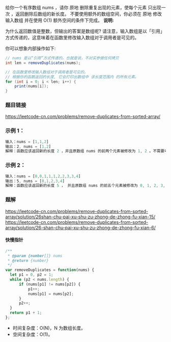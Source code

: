 给你一个有序数组 nums ，请你 原地 删除重复出现的元素，使每个元素 只出现一次 ，返回删除后数组的新长度。
不要使用额外的数组空间，你必须在 原地 修改输入数组 并在使用 O(1) 额外空间的条件下完成。 
**说明:**  

为什么返回数值是整数，但输出的答案是数组呢?
请注意，输入数组是以「引用」方式传递的，这意味着在函数里修改输入数组对于调用者是可见的。

你可以想象内部操作如下:
```java
// nums 是以“引用”方式传递的。也就是说，不对实参做任何拷贝
int len = removeDuplicates(nums);

// 在函数里修改输入数组对于调用者是可见的。
// 根据你的函数返回的长度, 它会打印出数组中 该长度范围内 的所有元素。
for (int i = 0; i < len; i++) {
    print(nums[i]);
}
```
### 题目链接
https://leetcode-cn.com/problems/remove-duplicates-from-sorted-array/

### 示例 1：
```js
输入：nums = [1,1,2]
输出：2, nums = [1,2]
解释：函数应该返回新的长度 2 ，并且原数组 nums 的前两个元素被修改为 1, 2 。不需要考虑数组中超出新长度后面的元素。
```
### 示例 2：
```js
输入：nums = [0,0,1,1,1,2,2,3,3,4]
输出：5, nums = [0,1,2,3,4]
解释：函数应该返回新的长度 5 ， 并且原数组 nums 的前五个元素被修改为 0, 1, 2, 3, 4 。不需要考虑数组中超出新长度后面的元素。
```

### 题解
https://leetcode-cn.com/problems/remove-duplicates-from-sorted-array/solution/26shan-chu-pai-xu-shu-zu-zhong-de-zhong-fu-xian-15/  
https://leetcode-cn.com/problems/remove-duplicates-from-sorted-array/solution/26-shan-chu-pai-xu-shu-zu-zhong-de-zhong-fu-xian-6/   

#### 快慢指针
```js
/**
 * @param {number[]} nums
 * @return {number}
 */
var removeDuplicates = function(nums) {
  let p1 = 0, p2 = 1;
  while (p2 < nums.length) {
      if (nums[p1] != nums[p2]) {
          p1++;
          nums[p1] = nums[p2];
      }
      p2++;
  }
  return p1 + 1;
};
```
- 时间复杂度：O(N)，N 为数组长度。
- 空间复杂度：O(1)。